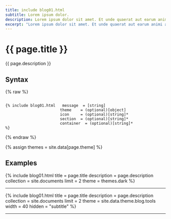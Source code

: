 ```yaml
---
title: include blog01.html
subtitle: Lorem ipsum dolor.
description: Lorem ipsum dolor sit amet. Et unde quaerat aut earum animi aut explicabo saepe qui quibusdam accusamus ut velit asperiores vel natus temporibus. Qui sapiente saepe qui totam saepe est suscipit quia vel error provident cum omnis eius aut galisum rem nulla dolor? Qui internos voluptas est nulla odit est temporibus expedita eos quidem cumque. Ea voluptates eligendi quo rerum libero et molestiae harum vel fugit magni et cupiditate optio At quia consequuntur ut exercitationem laboriosam. Cum blanditiis voluptatibus At amet sunt At quia deleniti id quibusdam neque ut odio placeat.
excerpt: "Lorem ipsum dolor sit amet. Et unde quaerat aut earum animi aut explicabo saepe qui quibusdam accusamus ut velit asperiores vel natus temporibus."
---
```


# {{ page.title }}

{{ page.description }}

## Syntax
{% raw %}
```

{% include blog01.html   message  = [string]
                        theme    = (optional)[object]
                        icon     = (optional)[string]*
                        section  = (optional)[string]*
                        container  = (optional)[string]*
%}

```
{% endraw %}

{% assign themes = site.data[page.theme] %}

## Examples

{% include blog01.html  title = page.title
                        description = page.description
                        collection = site.documents
                        limit = 2
                        theme = themes.dark
                        %}
<hr/>

{% include blog01.html  title = page.title
                        description = page.description
                        collection = site.documents
                        limit = 2
                        theme = site.data.theme.blog.tools
                        width = 40
                        hidden = "subtitle"
                        %}
<hr/>
